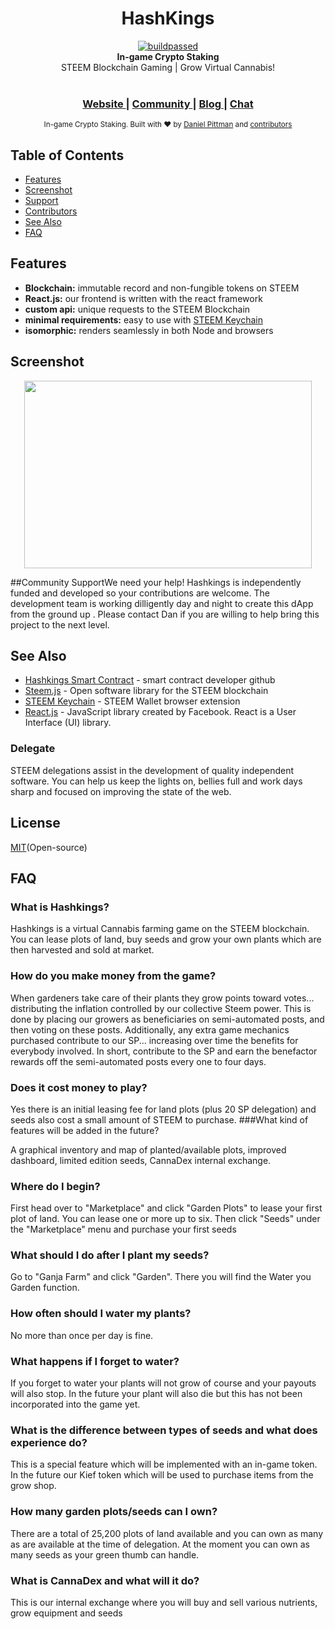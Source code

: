 <h1 align="center">HashKings</h1>
<div align="center">
<a href="https://travis-ci.org/dpdanpittman/Hashkings-2D-UI">
<img border="0" alt="buildpassed" src="https://travis-ci.org/dpdanpittman/Hashkings-2D-UI.svg?branch=master"></a><br/>
  <strong>In-game Crypto Staking</strong>
</div>
<div align="center">
  STEEM Blockchain Gaming | Grow Virtual Cannabis! 
</div>

<br />

<div align="center">
  <h3>
    <a href="https://www.qwoyn.io">
      Website
    </a>
    <span> | </span>
    <a href="https://discord.gg/Zq29TWe">
      Community
    </a>
    <span> | </span>
    <a href="https://steempeak.com/@hashkings">
      Blog
    </a>
    <span> | </span>
    <a href="https://discord.gg/DcsPHUG">
      Chat
    </a>
  </h3>
</div>

<div align="center">
  <sub>In-game Crypto Staking. Built with ❤︎ by
  <a href="https://twitter.com/canna_curate">Daniel Pittman</a> and
  <a href="https://github.com/dpdanpittman/Hashkings-2D-UI/graphs/contributors">
    contributors
  </a>
</div>

## Table of Contents

- [Features](#features)
- [Screenshot](#screenshot)
- [Support](#support)
- [Contributors](#contributors)
- [See Also](#see-also)
- [FAQ](#faq)

## Features

- **Blockchain:** immutable record and non-fungible tokens on STEEM
- **React.js:** our frontend is written with the react framework
- **custom api:** unique requests to the STEEM Blockchain
- **minimal requirements:** easy to use with [STEEM Keychain](https://chrome.google.com/webstore/detail/steem-keychain/lkcjlnjfpbikmcmbachjpdbijejflpcm?hl=en)
- **isomorphic:** renders seamlessly in both Node and browsers

## Screenshot

<p align="center">
  <img width="460" height="300" src="https://i.imgur.com/Xml2iZ1.png">
</p>

##Community SupportWe need your help! Hashkings is independently funded and developed so your contributions are welcome. The development team is working dilligently day and night to create this dApp from the ground up
. Please contact Dan if you are willing to help bring this project to the next level.

## See Also

- [Hashkings Smart Contract](https://github.com/disregardfiat/hashkings) - smart contract developer github
- [Steem.js](https://github.com/steemit/steem-js) - Open software library for the STEEM blockchain
- [STEEM Keychain](https://github.com/MattyIce/steem-keychain) - STEEM Wallet browser extension
- [React.js](https://reactjs.org/) - JavaScript library created by Facebook. React is a User Interface (UI) library.

### Delegate

STEEM delegations assist in the development of quality independent
software. You can help us keep the lights on, bellies full and work days sharp
and focused on improving the state of the web.

## License

[MIT](https://tldrlegal.com/license/mit-license)(Open-source)

## FAQ

### What is Hashkings?

Hashkings is a virtual Cannabis farming game on the STEEM blockchain. You can lease plots of land, buy seeds and grow your own plants which are then harvested and sold at market.

### How do you make money from the game?

When gardeners take care of their plants they grow points toward votes... distributing the inflation controlled by our collective Steem power. This is done by placing our growers as beneficiaries on semi-automated posts, and then voting on these posts. Additionally, any extra game mechanics purchased contribute to our SP... increasing over time the benefits for everybody involved. In short, contribute to the SP and earn the benefactor rewards off the semi-automated posts every one to four days.

### Does it cost money to play?

Yes there is an initial leasing fee for land plots (plus 20 SP delegation) and seeds also cost a small amount of STEEM to purchase.
###What kind of features will be added in the future?

A graphical inventory and map of planted/available plots, improved dashboard, limited edition seeds, CannaDex internal exchange.

### Where do I begin?

First head over to "Marketplace" and click "Garden Plots" to lease your first plot of land. You can lease one or more up to six. Then click "Seeds" under the "Marketplace" menu and purchase your first seeds

### What should I do after I plant my seeds?

Go to "Ganja Farm" and click "Garden". There you will find the Water you Garden function.

### How often should I water my plants?

No more than once per day is fine.

### What happens if I forget to water?

If you forget to water your plants will not grow of course and your payouts will also stop. In the future your plant will also die but this has not been incorporated into the game yet.

### What is the difference between types of seeds and what does experience do?

This is a special feature which will be implemented with an in-game token. In the future our Kief token which will be used to purchase items from the grow shop.

### How many garden plots/seeds can I own?

There are a total of 25,200 plots of land available and you can own as many as are available at the time of delegation. At the moment you can own as many seeds as your green thumb can handle.

### What is CannaDex and what will it do?

This is our internal exchange where you will buy and sell various nutrients, grow equipment and seeds

